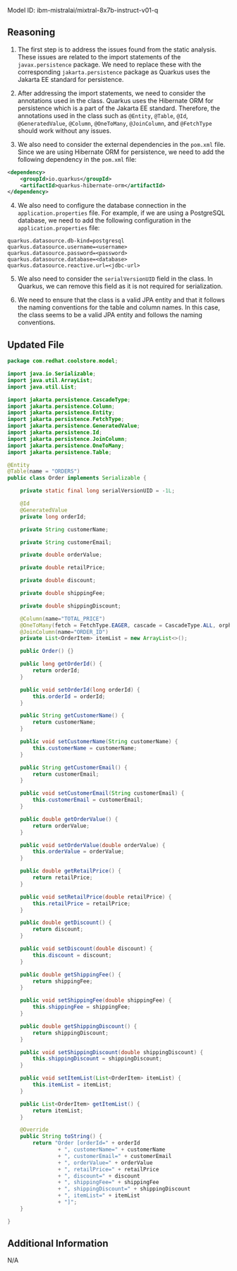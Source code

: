 Model ID: ibm-mistralai/mixtral-8x7b-instruct-v01-q

## Reasoning

1. The first step is to address the issues found from the static analysis. These issues are related to the import statements of the `javax.persistence` package. We need to replace these with the corresponding `jakarta.persistence` package as Quarkus uses the Jakarta EE standard for persistence.

2. After addressing the import statements, we need to consider the annotations used in the class. Quarkus uses the Hibernate ORM for persistence which is a part of the Jakarta EE standard. Therefore, the annotations used in the class such as `@Entity`, `@Table`, `@Id`, `@GeneratedValue`, `@Column`, `@OneToMany`, `@JoinColumn`, and `@FetchType` should work without any issues.

3. We also need to consider the external dependencies in the `pom.xml` file. Since we are using Hibernate ORM for persistence, we need to add the following dependency in the `pom.xml` file:

```xml
<dependency>
    <groupId>io.quarkus</groupId>
    <artifactId>quarkus-hibernate-orm</artifactId>
</dependency>
```

4. We also need to configure the database connection in the `application.properties` file. For example, if we are using a PostgreSQL database, we need to add the following configuration in the `application.properties` file:

```
quarkus.datasource.db-kind=postgresql
quarkus.datasource.username=<username>
quarkus.datasource.password=<password>
quarkus.datasource.database=<database>
quarkus.datasource.reactive.url=<jdbc-url>
```

5. We also need to consider the `serialVersionUID` field in the class. In Quarkus, we can remove this field as it is not required for serialization.

6. We need to ensure that the class is a valid JPA entity and that it follows the naming conventions for the table and column names. In this case, the class seems to be a valid JPA entity and follows the naming conventions.

## Updated File

```java
package com.redhat.coolstore.model;

import java.io.Serializable;
import java.util.ArrayList;
import java.util.List;

import jakarta.persistence.CascadeType;
import jakarta.persistence.Column;
import jakarta.persistence.Entity;
import jakarta.persistence.FetchType;
import jakarta.persistence.GeneratedValue;
import jakarta.persistence.Id;
import jakarta.persistence.JoinColumn;
import jakarta.persistence.OneToMany;
import jakarta.persistence.Table;

@Entity
@Table(name = "ORDERS")
public class Order implements Serializable {

    private static final long serialVersionUID = -1L;

    @Id
    @GeneratedValue
    private long orderId;

    private String customerName;

    private String customerEmail;

    private double orderValue;

    private double retailPrice;

    private double discount;

    private double shippingFee;

    private double shippingDiscount;

    @Column(name="TOTAL_PRICE")
    @OneToMany(fetch = FetchType.EAGER, cascade = CascadeType.ALL, orphanRemoval = true)
    @JoinColumn(name="ORDER_ID")
    private List<OrderItem> itemList = new ArrayList<>();

    public Order() {}

    public long getOrderId() {
        return orderId;
    }

    public void setOrderId(long orderId) {
        this.orderId = orderId;
    }

    public String getCustomerName() {
        return customerName;
    }

    public void setCustomerName(String customerName) {
        this.customerName = customerName;
    }

    public String getCustomerEmail() {
        return customerEmail;
    }

    public void setCustomerEmail(String customerEmail) {
        this.customerEmail = customerEmail;
    }

    public double getOrderValue() {
        return orderValue;
    }

    public void setOrderValue(double orderValue) {
        this.orderValue = orderValue;
    }

    public double getRetailPrice() {
        return retailPrice;
    }

    public void setRetailPrice(double retailPrice) {
        this.retailPrice = retailPrice;
    }

    public double getDiscount() {
        return discount;
    }

    public void setDiscount(double discount) {
        this.discount = discount;
    }

    public double getShippingFee() {
        return shippingFee;
    }

    public void setShippingFee(double shippingFee) {
        this.shippingFee = shippingFee;
    }

    public double getShippingDiscount() {
        return shippingDiscount;
    }

    public void setShippingDiscount(double shippingDiscount) {
        this.shippingDiscount = shippingDiscount;
    }

    public void setItemList(List<OrderItem> itemList) {
        this.itemList = itemList;
    }

    public List<OrderItem> getItemList() {
        return itemList;
    }

    @Override
    public String toString() {
        return "Order [orderId=" + orderId
                + ", customerName=" + customerName
                + ", customerEmail=" + customerEmail
                + ", orderValue=" + orderValue
                + ", retailPrice=" + retailPrice
                + ", discount=" + discount
                + ", shippingFee=" + shippingFee
                + ", shippingDiscount=" + shippingDiscount
                + ", itemList=" + itemList 
                + "]";
    }

}
```

## Additional Information

N/A